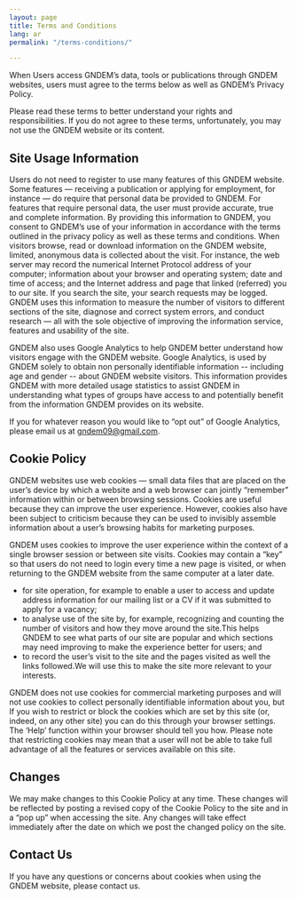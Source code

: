 ```yaml
---
layout: page
title: Terms and Conditions
lang: ar
permalink: "/terms-conditions/"

---
```

When Users access GNDEM’s data, tools or publications through GNDEM websites, users must agree to the terms below as well as GNDEM’s Privacy Policy.

Please read these terms to better understand your rights and responsibilities. If you do not agree to these terms, unfortunately, you may not use the GNDEM website or its content.

## Site Usage Information

Users do not need to register to use many features of this GNDEM website. Some features — receiving a publication or applying for employment, for instance — do require that personal data be provided to GNDEM. For features that require personal data, the user must provide accurate, true and complete information. By providing this information to GNDEM, you consent to GNDEM’s use of your information in accordance with the terms outlined in the privacy policy as well as these terms and conditions. When visitors browse, read or download information on the GNDEM website, limited, anonymous data is collected about the visit. For instance, the web server may record the numerical Internet Protocol address of your computer; information about your browser and operating system; date and time of access; and the Internet address and page that linked (referred) you to our site. If you search the site, your search requests may be logged. GNDEM uses this information to measure the number of visitors to different sections of the site, diagnose and correct system errors, and conduct research — all with the sole objective of improving the information service, features and usability of the site.

GNDEM also uses Google Analytics to help GNDEM better understand how visitors engage with the GNDEM website. Google Analytics, is used by GNDEM solely to obtain non personally identifiable information -- including age and gender -- about GNDEM website visitors. This information provides GNDEM with more detailed usage statistics to assist GNDEM in understanding what types of groups have access to and potentially benefit from the information GNDEM provides on its website.

If you for whatever reason you would like to “opt out” of Google Analytics, please email us at gndem09@gmail.com.

## Cookie Policy

GNDEM websites use web cookies — small data files that are placed on the user’s device by which a website and a web browser can jointly “remember” information within or between browsing sessions. Cookies are useful because they can improve the user experience. However, cookies also have been subject to criticism because they can be used to invisibly assemble information about a user’s browsing habits for marketing purposes.

GNDEM uses cookies to improve the user experience within the context of a single browser session or between site visits. Cookies may contain a “key” so that users do not need to login every time a new page is visited, or when returning to the GNDEM website from the same computer at a later date.

* for site operation, for example to enable a user to access and update address information for our mailing list or a CV if it was submitted to apply for a vacancy;
* to analyse use of the site by, for example, recognizing and counting the number of visitors and how they move around the site.This helps GNDEM to see what parts of our site are popular and which sections may need improving to make the experience better for users; and
* to record the user’s visit to the site and the pages visited as well the links followed.We will use this to make the site more relevant to your interests.

GNDEM does not use cookies for commercial marketing purposes and will not use cookies to collect personally identifiable information about you, but If you wish to restrict or block the cookies which are set by this site (or, indeed, on any other site) you can do this through your browser settings. The ‘Help’ function within your browser should tell you how. Please note that restricting cookies may mean that a user will not be able to take full advantage of all the features or services available on this site.

## Changes

We may make changes to this Cookie Policy at any time. These changes will be reflected by posting a revised copy of the Cookie Policy to the site and in a “pop up” when accessing the site. Any changes will take effect immediately after the date on which we post the changed policy on the site.

## Contact Us

If you have any questions or concerns about cookies when using the GNDEM website, please contact us.